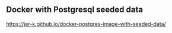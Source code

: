 ## Docker with Postgresql seeded data
https://jer-k.github.io/docker-postgres-image-with-seeded-data/
